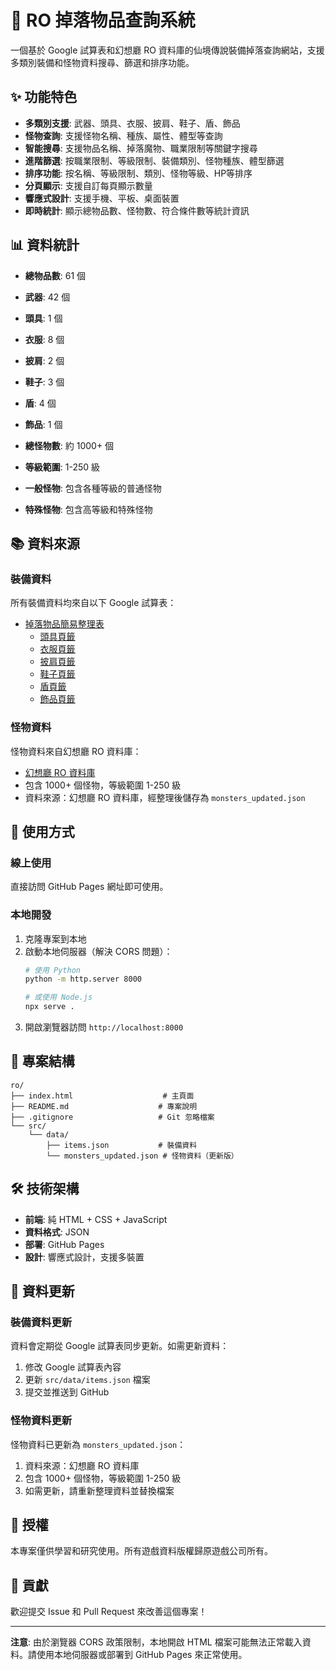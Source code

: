 # 🏰 RO 掉落物品查詢系統

一個基於 Google 試算表和幻想廳 RO 資料庫的仙境傳說裝備掉落查詢網站，支援多類別裝備和怪物資料搜尋、篩選和排序功能。

## ✨ 功能特色

- **多類別支援**: 武器、頭具、衣服、披肩、鞋子、盾、飾品
- **怪物查詢**: 支援怪物名稱、種族、屬性、體型等查詢
- **智能搜尋**: 支援物品名稱、掉落魔物、職業限制等關鍵字搜尋
- **進階篩選**: 按職業限制、等級限制、裝備類別、怪物種族、體型篩選
- **排序功能**: 按名稱、等級限制、類別、怪物等級、HP等排序
- **分頁顯示**: 支援自訂每頁顯示數量
- **響應式設計**: 支援手機、平板、桌面裝置
- **即時統計**: 顯示總物品數、怪物數、符合條件數等統計資訊

## 📊 資料統計

- **總物品數**: 61 個
- **武器**: 42 個
- **頭具**: 1 個
- **衣服**: 8 個
- **披肩**: 2 個
- **鞋子**: 3 個
- **盾**: 4 個
- **飾品**: 1 個

- **總怪物數**: 約 1000+ 個
- **等級範圍**: 1-250 級
- **一般怪物**: 包含各種等級的普通怪物
- **特殊怪物**: 包含高等級和特殊怪物

## 📚 資料來源

### 裝備資料
所有裝備資料均來自以下 Google 試算表：

- [掉落物品簡易整理表](https://docs.google.com/spreadsheets/d/1W8vbAFTSxkcCTrkHTSxJcyw92hJLgeTSZImWncjcaps/edit)
  - [頭具頁籤](https://docs.google.com/spreadsheets/d/1W8vbAFTSxkcCTrkHTSxJcyw92hJLgeTSZImWncjcaps/edit?gid=425293828)
  - [衣服頁籤](https://docs.google.com/spreadsheets/d/1W8vbAFTSxkcCTrkHTSxJcyw92hJLgeTSZImWncjcaps/edit?gid=851818185)
  - [披肩頁籤](https://docs.google.com/spreadsheets/d/1W8vbAFTSxkcCTrkHTSxJcyw92hJLgeTSZImWncjcaps/edit?gid=2115395774)
  - [鞋子頁籤](https://docs.google.com/spreadsheets/d/1W8vbAFTSxkcCTrkHTSxJcyw92hJLgeTSZImWncjcaps/edit?gid=144947816)
  - [盾頁籤](https://docs.google.com/spreadsheets/d/1W8vbAFTSxkcCTrkHTSxJcyw92hJLgeTSZImWncjcaps/edit?gid=787216853)
  - [飾品頁籤](https://docs.google.com/spreadsheets/d/1W8vbAFTSxJcyw92hJLgeTSZImWncjcaps/edit?gid=515713282)

### 怪物資料
怪物資料來自幻想廳 RO 資料庫：

- [幻想廳 RO 資料庫](https://rd.fharr.com/db/monsterlist?v=1&page=1)
- 包含 1000+ 個怪物，等級範圍 1-250 級
- 資料來源：幻想廳 RO 資料庫，經整理後儲存為 `monsters_updated.json`

## 🚀 使用方式

### 線上使用
直接訪問 GitHub Pages 網址即可使用。

### 本地開發
1. 克隆專案到本地
2. 啟動本地伺服器（解決 CORS 問題）：
   ```bash
   # 使用 Python
   python -m http.server 8000
   
   # 或使用 Node.js
   npx serve .
   ```
3. 開啟瀏覽器訪問 `http://localhost:8000`

## 📁 專案結構

```
ro/
├── index.html                    # 主頁面
├── README.md                    # 專案說明
├── .gitignore                   # Git 忽略檔案
└── src/
    └── data/
        ├── items.json           # 裝備資料
        └── monsters_updated.json # 怪物資料（更新版）
```

## 🛠️ 技術架構

- **前端**: 純 HTML + CSS + JavaScript
- **資料格式**: JSON
- **部署**: GitHub Pages
- **設計**: 響應式設計，支援多裝置

## 🔄 資料更新

### 裝備資料更新
資料會定期從 Google 試算表同步更新。如需更新資料：

1. 修改 Google 試算表內容
2. 更新 `src/data/items.json` 檔案
3. 提交並推送到 GitHub

### 怪物資料更新
怪物資料已更新為 `monsters_updated.json`：

1. 資料來源：幻想廳 RO 資料庫
2. 包含 1000+ 個怪物，等級範圍 1-250 級
3. 如需更新，請重新整理資料並替換檔案

## 📝 授權

本專案僅供學習和研究使用。所有遊戲資料版權歸原遊戲公司所有。

## 🤝 貢獻

歡迎提交 Issue 和 Pull Request 來改善這個專案！

---

**注意**: 由於瀏覽器 CORS 政策限制，本地開啟 HTML 檔案可能無法正常載入資料。請使用本地伺服器或部署到 GitHub Pages 來正常使用。 